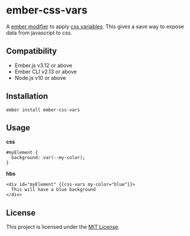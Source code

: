 ember-css-vars
==============================================================================

A [ember modifier](https://emberjs.github.io/rfcs/0373-Element-Modifier-Managers.html) to apply [css variables](https://developer.mozilla.org/en-US/docs/Web/CSS/Using_CSS_variables).
This gives a save way to expose data from javascript to css.


Compatibility
------------------------------------------------------------------------------

* Ember.js v3.12 or above
* Ember CLI v2.13 or above
* Node.js v10 or above


Installation
------------------------------------------------------------------------------

```
ember install ember-css-vars
```


Usage
------------------------------------------------------------------------------

**css**
```
#myElement {
  background: var(--my-color);
}
```

**hbs**
```
<div id="myElement" {{css-vars my-color="blue"}}>
  This will have a blue background
</div>
```


License
------------------------------------------------------------------------------

This project is licensed under the [MIT License](LICENSE.md).
